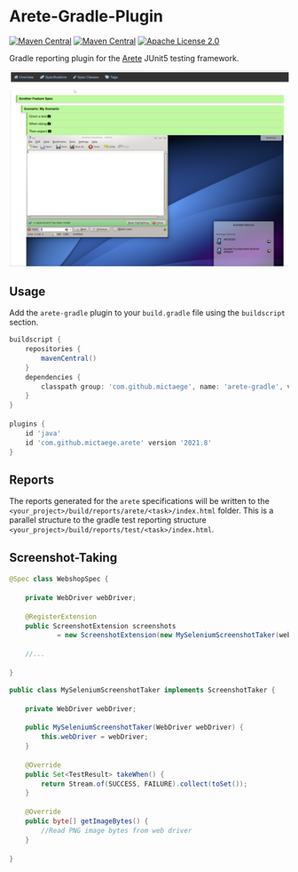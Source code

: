 # Arete-Gradle-Plugin

[![Maven Central](https://img.shields.io/maven-central/v/com.github.mictaege/arete-gradle.svg?label=Maven%20Central)](https://search.maven.org/search?q=g:%22com.github.mictaege%22%20AND%20a:%22arete-gradle%22)
[![Maven Central](https://img.shields.io/maven-central/v/org.junit.jupiter/junit-jupiter/5.7.0.svg?color=25a162&label=Jupiter)](https://search.maven.org/search?q=g:org.junit.jupiter%20AND%20v:5.7.0)
[![Apache License 2.0](https://img.shields.io/badge/license-Apache%202.0-blue.svg)](http://www.apache.org/licenses/LICENSE-2.0.html)

Gradle reporting plugin for the [Arete](https://github.com/mictaege/arete) JUnit5 testing framework.

![Report](Report.png)

## Usage

Add the `arete-gradle` plugin to your `build.gradle` file using the `buildscript` section.

```Groovy
buildscript {
    repositories {
        mavenCentral()
    }
    dependencies {
        classpath group: 'com.github.mictaege', name: 'arete-gradle', version:'20xxx.x.x'
    }
}

plugins {
    id 'java'
    id 'com.github.mictaege.arete' version '2021.8'
}
```

## Reports

The reports generated for the `arete` specifications will be written to the `<your_project>/build/reports/arete/<task>/index.html` folder.
This is a parallel structure to the gradle test reporting structure `<your_project>/build/reports/test/<task>/index.html`.


## Screenshot-Taking

```Java
@Spec class WebshopSpec {

    private WebDriver webDriver;
    
    @RegisterExtension
    public ScreenshotExtension screenshots 
            = new ScreenshotExtension(new MySeleniumScreenshotTaker(webDriver));
    
    //...

}
```

```Java
public class MySeleniumScreenshotTaker implements ScreenshotTaker {

    private WebDriver webDriver;
    
    public MySeleniumScreenshotTaker(WebDriver webDriver) {
        this.webDriver = webDriver;
    }
    
    @Override
    public Set<TestResult> takeWhen() {
        return Stream.of(SUCCESS, FAILURE).collect(toSet());
    }

    @Override
    public byte[] getImageBytes() {
        //Read PNG image bytes from web driver
    }

}
```


